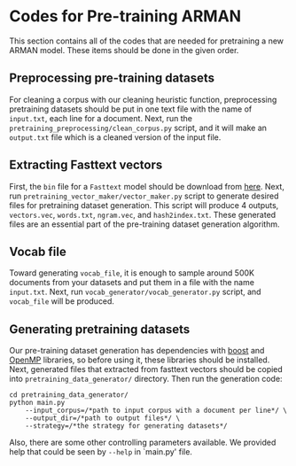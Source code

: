 # Codes for Pre-training ARMAN

This section contains all of the codes that are needed for pretraining a new ARMAN model. These items should be done in the given order.

## Preprocessing pre-training datasets

For cleaning a corpus with our cleaning heuristic function, preprocessing pretraining datasets should be put in one text file with the name of `input.txt`, each line for a document. Next, run the `pretraining_preprocessing/clean_corpus.py` script, and it will make an `output.txt` file which is a cleaned version of the input file.

## Extracting Fasttext vectors 

First, the `bin` file for a `Fasttext` model should be download from [here](https://fasttext.cc/docs/en/crawl-vectors.html). Next, run `pretraining_vector_maker/vector_maker.py` script to generate desired files for pretraining dataset generation. This script will produce 4 outputs, `vectors.vec`, `words.txt`, `ngram.vec`, and `hash2index.txt`. These generated files are an essential part of the pre-training dataset generation algorithm.

## Vocab file

Toward generating `vocab_file`, it is enough to sample around 500K documents from your datasets and put them in a file with the name `input.txt`. Next, run `vocab_generator/vocab_generator.py` script, and `vocab_file` will be produced.

## Generating pretraining datasets

Our pre-training dataset generation has dependencies with [boost](https://www.boost.org/) and [OpenMP](https://www.openmp.org/) libraries, so before using it, these libraries should be installed. Next, generated files that extracted from fasttext vectors should be copied into `pretraining_data_generator/` directory. Then run the generation code:

```
cd pretraining_data_generator/
python main.py 
    --input_corpus=/*path to input corpus with a document per line*/ \
    --output_dir=/*path to output files*/ \
    --strategy=/*the strategy for generating datasets*/

```

Also, there are some other controlling parameters available. We provided help that could be seen by `--help` in `main.py' file.
